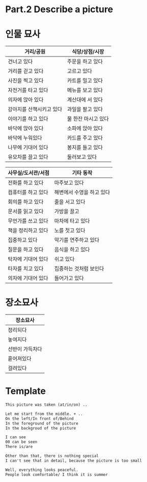 Part.2 Describe a picture
=====

인물 묘사
===

| 거리/공원 | 식당/상점/시장 
| ---- | --- 
| 건너고 있다 | 주문을 하고 있다 | 전화를 하고 있다 | 마주보고 있다
| 거리를 걷고 있다 | 고르고 있다 | 컴퓨터를 하고 있다 | 해변에서 수영을 하고 있다
| 사진을 찍고 있다 | 카트를 밀고 있다 | 회의를 하고 있다 | 줄을 서고 있다
| 자전거를 타고 있다 | 메뉴를 보고 있다 | 문서를 읽고 있다 | 가방을 끌고
| 의자에 앉아 있다 | 계산대에 서 있다 | 쓰고 있다 | 마차에 타고 있다
| 강아지를 산책시키고 있다 | 과일을 팔고 있다 | 책을 정리하고 있다 | 노를 젓고 있다
| 이야기를 하고 있다 | 물 한잔 마시고 있다 | 집중하고 있다 | 악기를 연주하고 있다
| 바닥에 앉아 있다 | 소파에 앉아 있다 | 질문을 하고 있다 | 음식을 하고 있다
| 바닥에 누워있다 | 카드를 주고 있다 | 탁자에 기대어 있다 | 쉬고 있다
| 나무에 기대어 있다 | 봉지를 들고 있다 | 타자를 치고 있다 | 집중하는 것처럼 보인다
| 유모차를 끌고 있다 | 둘러보고 있다 | 의자에 기대어 있다 | 들어가고 있다

| 사무실/도서관/서점 | 기타 동작
| --- | ---
| 전화를 하고 있다 | 마주보고 있다
| 컴퓨터를 하고 있다 | 해변에서 수영을 하고 있다
| 회의를 하고 있다 | 줄을 서고 있다
| 문서를 읽고 있다 | 가방을 끌고
| 무언가를 쓰고 있다 | 마차에 타고 있다
| 책을 정리하고 있다 | 노를 젓고 있다
| 집중하고 있다 | 악기를 연주하고 있다
| 질문을 하고 있다 | 음식을 하고 있다
| 탁자에 기대어 있다 | 쉬고 있다
| 타자를 치고 있다 | 집중하는 것처럼 보인다
| 의자에 기대어 있다 | 들어가고 있다

장소묘사
====

| 장소묘사
|---
|정리되다
|놓여지다
|선반이 가득차다
|흩어져있다
|걸려있다

Template
====

```Markdown
This picture was taken (at/in/on) ..
```
```Markdown
Let me start from the middle. + ..
On the left/In front of/Behind
In the foreground of the picture
In the backgroud of the picture
```
```Markdown
I can see
00 can be seen
There is/are
```
```Markdown
Other than that, there is nothing special
I can't see that in detail, because the picture is too small
```
```Markdown
Well, everything looks peaceful.
People look comfortable/ I think it is summer
```
